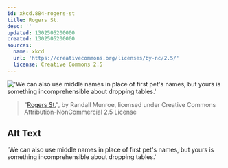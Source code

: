```yaml
---
id: xkcd.884-rogers-st
title: Rogers St.
desc: ''
updated: 1302505200000
created: 1302505200000
sources:
  name: xkcd
  url: 'https://creativecommons.org/licenses/by-nc/2.5/'
  license: Creative Commons 2.5
---
```

!['We can also use middle names in place of first pet's names, but yours is something incomprehensible about dropping tables.'](https://imgs.xkcd.com/comics/rogers_st.png)
> "[Rogers St.](https://xkcd.com/884/)", by Randall Munroe, licensed under Creative Commons Attribution-NonCommercial 2.5 License

## Alt Text
'We can also use middle names in place of first pet's names, but yours is something incomprehensible about dropping tables.'
